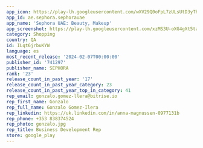 ```yaml
---
app_icon: https://play-lh.googleusercontent.com/wXV29Q0oFpL7zULsUtD3yThwm_7AdVrucLglDiY3caA2JMn6uqDWWHdgrh_NnlpXeh2q
app_id: ae.sephora.sephorauae
app_name: 'Sephora UAE: Beauty, Makeup'
app_screenshot: https://play-lh.googleusercontent.com/xzMS3U-oXG4gXt5ta8W61PwSQQm7PypjJgXQNTuxkdwO4kX3WCsret2Qn5kFBUZl7cw
category: Shopping
country: QA
id: ILqt6jrbuKYW
language: es
most_recent_release: '2024-02-07T00:00:00'
publisher_id: '741297'
publisher_name: SEPHORA
rank: '23'
release_count_in_past_year: '17'
release_count_in_past_year_category: 23
release_count_in_past_year_top_in_category: 41
rep_email: gonzalo.gomez-llera@bitrise.io
rep_first_name: Gonzalo
rep_full_name: Gonzalo Gomez-Ilera
rep_linkedin: https://uk.linkedin.com/in/anna-magnussen-0977131b
rep_phone: +353 838374524
rep_photo: gonzalo.jpg
rep_title: Business Development Rep
store: google_play
---
```

